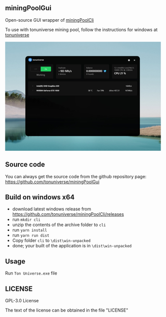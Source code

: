 ## miningPoolGui

Open-source GUI wrapper of <a href="https://github.com/tonuniverse/miningPoolCli">miningPoolCli</a>

To use with tonuniverse mining pool, follow the instructions for windows at <a href="https://tonuniverse.com">tonuniverse</a>

![miningPoolGui image](https://github.com/tonuniverse/miningPoolGui/blob/main/img/photo_2021-12-19%2016.59.34.jpeg?raw=true)

## Source code

You can always get the source code from the github repository page: <br>
https://github.com/tonuniverse/miningPoolGui

## Build on windows x64

- download latest windows release from https://github.com/tonuniverse/miningPoolCli/releases
- run `mkdir cli` 
- unzip the contents of the archive folder to `cli`
- run `yarn install` 
- run `yarn run dist`
- Copy folder `cli` to `\dist\win-unpacked`
- done; your built of the application is in `\dist\win-unpacked`

## Usage

Run `Ton Universe.exe` file

## LICENSE

GPL-3.0 License

The text of the license can be obtained in the file "LICENSE"
